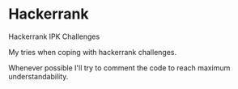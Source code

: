# Hackerrank
Hackerrank IPK Challenges

My tries when coping with hackerrank challenges.

Whenever possible I'll try to comment the code to reach maximum understandability.

